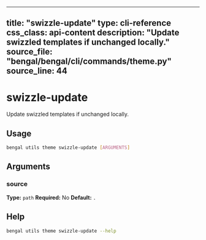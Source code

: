 
---
title: "swizzle-update"
type: cli-reference
css_class: api-content
description: "Update swizzled templates if unchanged locally."
source_file: "bengal/bengal/cli/commands/theme.py"
source_line: 44
---

# swizzle-update

Update swizzled templates if unchanged locally.


## Usage

```bash
bengal utils theme swizzle-update [ARGUMENTS]
```

## Arguments

### source

**Type:** `path`
**Required:** No
**Default:** `.`





## Help

```bash
bengal utils theme swizzle-update --help
```